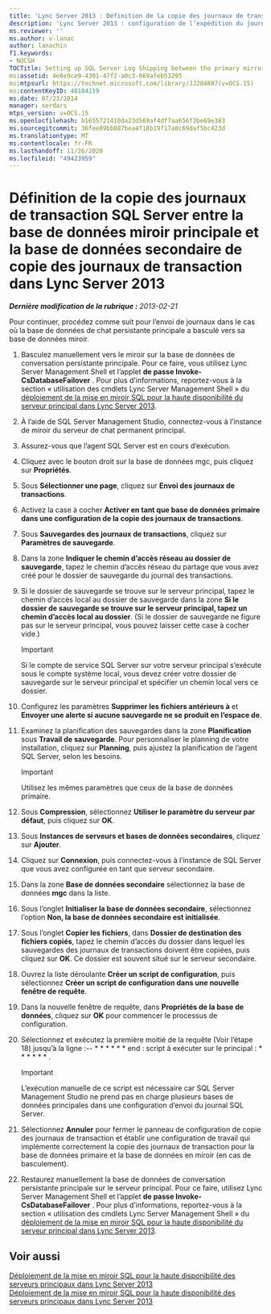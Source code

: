 ```yaml
---
title: 'Lync Server 2013 : Définition de la copie des journaux de transaction SQL Server entre la base de données miroir principale et la base de données secondaire de copie des journaux de transaction'
description: 'Lync Server 2013 : configuration de l’expédition du journal SQL Server entre le miroir principal et la base de données secondaire d’envoi du journal.'
ms.reviewer: ''
ms.author: v-lanac
author: lanachin
f1.keywords:
- NOCSH
TOCTitle: Setting up SQL Server Log Shipping between the primary mirror and the Log Shipping secondary database
ms:assetid: 4e8e9ce9-4301-47f2-a0c3-669afeb53295
ms:mtpsurl: https://technet.microsoft.com/library/JJ204887(v=OCS.15)
ms:contentKeyID: 48184119
ms.date: 07/23/2014
manager: serdars
mtps_version: v=OCS.15
ms.openlocfilehash: b1655721410da23d569af4df7aa656f3be69e383
ms.sourcegitcommit: 36fee89bb887bea4f18b19f17a8c69daf5bc423d
ms.translationtype: MT
ms.contentlocale: fr-FR
ms.lasthandoff: 11/26/2020
ms.locfileid: "49423959"
---
```

# <a name="setting-up-sql-server-log-shipping-between-the-primary-mirror-and-the-log-shipping-secondary-database-in-lync-server-2013"></a>Définition de la copie des journaux de transaction SQL Server entre la base de données miroir principale et la base de données secondaire de copie des journaux de transaction dans Lync Server 2013

<div data-xmlns="http://www.w3.org/1999/xhtml">

<div class="topic" data-xmlns="http://www.w3.org/1999/xhtml" data-msxsl="urn:schemas-microsoft-com:xslt" data-cs="https://msdn.microsoft.com/">

<div data-asp="https://msdn2.microsoft.com/asp">



</div>

<div id="mainSection">

<div id="mainBody">

<span> </span>

_**Dernière modification de la rubrique :** 2013-02-21_

Pour continuer, procédez comme suit pour l’envoi de journaux dans le cas où la base de données de chat persistante principale a basculé vers sa base de données miroir.

1.  Basculez manuellement vers le miroir sur la base de données de conversation persistante principale. Pour ce faire, vous utilisez Lync Server Management Shell et l’applet **de passe Invoke-CsDatabaseFailover** . Pour plus d’informations, reportez-vous à la section « utilisation des cmdlets Lync Server Management Shell » du [déploiement de la mise en miroir SQL pour la haute disponibilité du serveur principal dans Lync Server 2013](lync-server-2013-deploying-sql-mirroring-for-back-end-server-high-availability.md).

2.  À l’aide de SQL Server Management Studio, connectez-vous à l’instance de miroir du serveur de chat permanent principal.

3.  Assurez-vous que l’agent SQL Server est en cours d’exécution.

4.  Cliquez avec le bouton droit sur la base de données mgc, puis cliquez sur **Propriétés**.

5.  Sous **Sélectionner une page**, cliquez sur **Envoi des journaux de transactions**.

6.  Activez la case à cocher **Activer en tant que base de données primaire dans une configuration de la copie des journaux de transactions**.

7.  Sous **Sauvegardes des journaux de transactions**, cliquez sur **Paramètres de sauvegarde**.

8.  Dans la zone **Indiquer le chemin d’accès réseau au dossier de sauvegarde**, tapez le chemin d’accès réseau du partage que vous avez créé pour le dossier de sauvegarde du journal des transactions.

9.  Si le dossier de sauvegarde se trouve sur le serveur principal, tapez le chemin d’accès local au dossier de sauvegarde dans la zone **Si le dossier de sauvegarde se trouve sur le serveur principal, tapez un chemin d’accès local au dossier**. (Si le dossier de sauvegarde ne figure pas sur le serveur principal, vous pouvez laisser cette case à cocher vide.)
    
    <div>
    

    > [!IMPORTANT]  
    > Si le compte de service SQL Server sur votre serveur principal s’exécute sous le compte système local, vous devez créer votre dossier de sauvegarde sur le serveur principal et spécifier un chemin local vers ce dossier.

    
    </div>

10. Configurez les paramètres **Supprimer les fichiers antérieurs à** et **Envoyer une alerte si aucune sauvegarde ne se produit en l’espace de**.

11. Examinez la planification des sauvegardes dans la zone **Planification** sous **Travail de sauvegarde**. Pour personnaliser le planning de votre installation, cliquez sur **Planning**, puis ajustez la planification de l’agent SQL Server, selon les besoins.
    
    <div>
    

    > [!IMPORTANT]  
    > Utilisez les mêmes paramètres que ceux de la base de données primaire.

    
    </div>

12. Sous **Compression**, sélectionnez **Utiliser le paramètre du serveur par défaut**, puis cliquez sur **OK**.

13. Sous **Instances de serveurs et bases de données secondaires**, cliquez sur **Ajouter**.

14. Cliquez sur **Connexion**, puis connectez-vous à l’instance de SQL Server que vous avez configurée en tant que serveur secondaire.

15. Dans la zone **Base de données secondaire** sélectionnez la base de données **mgc** dans la liste.

16. Sous l’onglet **Initialiser la base de données secondaire**, sélectionnez l’option **Non, la base de données secondaire est initialisée**.

17. Sous l’onglet **Copier les fichiers**, dans **Dossier de destination des fichiers copiés**, tapez le chemin d’accès du dossier dans lequel les sauvegardes des journaux de transactions doivent être copiées, puis cliquez sur **OK**. Ce dossier est souvent situé sur le serveur secondaire.

18. Ouvrez la liste déroulante **Créer un script de configuration**, puis sélectionnez **Créer un script de configuration dans une nouvelle fenêtre de requête**.

19. Dans la nouvelle fenêtre de requête, dans **Propriétés de la base de données**, cliquez sur **OK** pour commencer le processus de configuration.

20. Sélectionnez et exécutez la première moitié de la requête (Voir l’étape 18) jusqu’à la ligne :-- \* \* \* \* \* \* end : script à exécuter sur le principal : \* \* \* \* \* \* .
    
    <div>
    

    > [!IMPORTANT]  
    > L’exécution manuelle de ce script est nécessaire car SQL Server Management Studio ne prend pas en charge plusieurs bases de données principales dans une configuration d’envoi du journal SQL Server.

    
    </div>

21. Sélectionnez **Annuler** pour fermer le panneau de configuration de copie des journaux de transaction et établir une configuration de travail qui implémente correctement la copie des journaux de transaction pour la base de données primaire et la base de données en miroir (en cas de basculement). 

22. Restaurez manuellement la base de données de conversation persistante principale sur le serveur principal. Pour ce faire, utilisez Lync Server Management Shell et l’applet **de passe Invoke-CsDatabaseFailover** . Pour plus d’informations, reportez-vous à la section « utilisation des cmdlets Lync Server Management Shell » du [déploiement de la mise en miroir SQL pour la haute disponibilité du serveur principal dans Lync Server 2013](lync-server-2013-deploying-sql-mirroring-for-back-end-server-high-availability.md).

<div>

## <a name="see-also"></a>Voir aussi


[Déploiement de la mise en miroir SQL pour la haute disponibilité des serveurs principaux dans Lync Server 2013](lync-server-2013-deploying-sql-mirroring-for-back-end-server-high-availability.md)  
[Déploiement de la mise en miroir SQL pour la haute disponibilité des serveurs principaux dans Lync Server 2013](lync-server-2013-deploying-sql-mirroring-for-back-end-server-high-availability.md)  
  

</div>

</div>

<span> </span>

</div>

</div>

</div>

